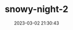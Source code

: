 ---
date: 2023-03-02 21:30:43
imageOriginalPath: photographs/snowy-night-2-image-f4469362
imagePreviewPath: photographs/snowy-night-2-preview-eae1cc37
photoCamera: Minolta SR-T Super
photoColor: colored
photoDate: 2017-01
photoFilm: Tudor 200
photoLens: ''
photoLocation: Istanbul, Turkiye
photoSource: analog
photoType: city
title: snowy-night-2
translationKey: null
---